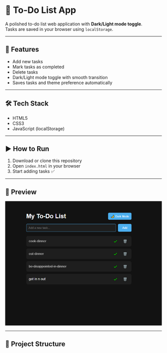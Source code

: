 # 📝 To-Do List App

A polished to-do list web application with **Dark/Light mode toggle**.  
Tasks are saved in your browser using `localStorage`.

---

## 🚀 Features
- Add new tasks
- Mark tasks as completed
- Delete tasks
- Dark/Light mode toggle with smooth transition
- Saves tasks and theme preference automatically

---

## 🛠️ Tech Stack
- HTML5
- CSS3
- JavaScript (localStorage)

---

## ▶️ How to Run
1. Download or clone this repository
2. Open `index.html` in your browser
3. Start adding tasks ✅

---

## 📸 Preview

![To-Do App Screenshot](screenshot.png)

---

## 📂 Project Structure
